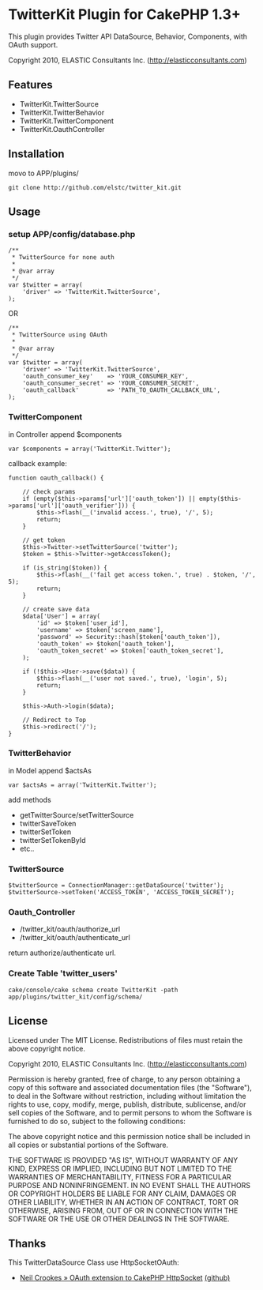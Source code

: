 # TwitterKit Plugin for CakePHP 1.3+

This plugin provides Twitter API DataSource, Behavior, Components, with OAuth support.

Copyright 2010, ELASTIC Consultants Inc. (http://elasticconsultants.com)

## Features
 * TwitterKit.TwitterSource
 * TwitterKit.TwitterBehavior
 * TwitterKit.TwitterComponent
 * TwitterKit.OauthController

## Installation

movo to APP/plugins/

    git clone http://github.com/elstc/twitter_kit.git

## Usage

### setup APP/config/database.php

    /**
     * TwitterSource for none auth
     *
     * @var array
     */
    var $twitter = array(
        'driver' => 'TwitterKit.TwitterSource',
    );

OR

    /**
     * TwitterSource using OAuth
     *
     * @var array
     */
    var $twitter = array(
        'driver' => 'TwitterKit.TwitterSource',
        'oauth_consumer_key'    => 'YOUR_CONSUMER_KEY',
        'oauth_consumer_secret' => 'YOUR_CONSUMER_SECRET',
        'oauth_callback'        => 'PATH_TO_OAUTH_CALLBACK_URL',
    );


### TwitterComponent

in Controller append $components

    var $components = array('TwitterKit.Twitter');

callback example:

    function oauth_callback() {
    
        // check params
        if (empty($this->params['url']['oauth_token']) || empty($this->params['url']['oauth_verifier'])) {
            $this->flash(__('invalid access.', true), '/', 5);
            return;
        }
    
        // get token
        $this->Twitter->setTwitterSource('twitter');
        $token = $this->Twitter->getAccessToken();
    
        if (is_string($token)) {
            $this->flash(__('fail get access token.', true) . $token, '/', 5);
            return;
        }
    
        // create save data
        $data['User'] = array(
            'id' => $token['user_id'],
            'username' => $token['screen_name'],
            'password' => Security::hash($token['oauth_token']),
            'oauth_token' => $token['oauth_token'],
            'oauth_token_secret' => $token['oauth_token_secret'],
        );
    
        if (!$this->User->save($data)) {
            $this->flash(__('user not saved.', true), 'login', 5);
            return;
        }

        $this->Auth->login($data);

        // Redirect to Top
        $this->redirect('/');
    }

### TwitterBehavior

in Model append $actsAs

    var $actsAs = array('TwitterKit.Twitter');

add methods

 * getTwitterSource/setTwitterSource
 * twitterSaveToken
 * twitterSetToken
 * twitterSetTokenById
 * etc..

### TwitterSource

    $twitterSource = ConnectionManager::getDataSource('twitter');
    $twitterSource->setToken('ACCESS_TOKEN', 'ACCESS_TOKEN_SECRET');

### Oauth_Controller

 * /twitter_kit/oauth/authorize_url
 * /twitter_kit/oauth/authenticate_url

return authorize/authenticate url.


### Create Table 'twitter_users'

    cake/console/cake schema create TwitterKit -path app/plugins/twitter_kit/config/schema/

## License

Licensed under The MIT License.
Redistributions of files must retain the above copyright notice.


Copyright 2010, ELASTIC Consultants Inc. (http://elasticconsultants.com)

Permission is hereby granted, free of charge, to any person obtaining a copy
of this software and associated documentation files (the "Software"), to deal
in the Software without restriction, including without limitation the rights
to use, copy, modify, merge, publish, distribute, sublicense, and/or sell
copies of the Software, and to permit persons to whom the Software is
furnished to do so, subject to the following conditions:

The above copyright notice and this permission notice shall be included in
all copies or substantial portions of the Software.

THE SOFTWARE IS PROVIDED "AS IS", WITHOUT WARRANTY OF ANY KIND, EXPRESS OR
IMPLIED, INCLUDING BUT NOT LIMITED TO THE WARRANTIES OF MERCHANTABILITY,
FITNESS FOR A PARTICULAR PURPOSE AND NONINFRINGEMENT. IN NO EVENT SHALL THE
AUTHORS OR COPYRIGHT HOLDERS BE LIABLE FOR ANY CLAIM, DAMAGES OR OTHER
LIABILITY, WHETHER IN AN ACTION OF CONTRACT, TORT OR OTHERWISE, ARISING FROM,
OUT OF OR IN CONNECTION WITH THE SOFTWARE OR THE USE OR OTHER DEALINGS IN
THE SOFTWARE.


## Thanks

This TwitterDataSource Class use HttpSocketOAuth:

 * [Neil Crookes » OAuth extension to CakePHP HttpSocket][1] [(github)][2]
   
  [1]: http://www.neilcrookes.com/2010/04/12/cakephp-oauth-extension-to-httpsocket/
  [2]: http://github.com/neilcrookes/http_socket_oauth
